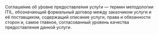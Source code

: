 Соглаше́ние об у́ровне предоставле́ния услу́ги — термин методологии ITIL, обозначающий формальный договор между заказчиком услуги и её поставщиком, содержащий описание услуги, права и обязанности сторон и, самое главное, согласованный уровень качества предоставления данной услуги. 
